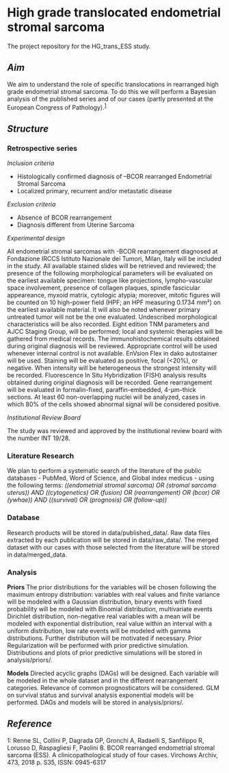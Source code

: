 # High grade translocated endometrial stromal sarcoma
The project repository for the HG_trans_ESS study. 

## _Aim_
We aim to understand the role of specific translocations in rearranged high grade endometrial stromal sarcoma.
To do this we will perform a Bayesian analysis of the published series and of our cases (partly presented at the European Congress of Pathology).<sup>[1](#myfootnote1)</sup>
## _Structure_ 
### Retrospective series

_Inclusion criteria_
* Histologically confirmed diagnosis of –BCOR rearranged Endometrial Stromal Sarcoma
* Localized primary, recurrent and/or metastatic disease 

_Exclusion criteria_
* Absence of BCOR rearrangement
* Diagnosis different from Uterine Sarcoma

_Experimental design_

All endometrial stromal sarcomas with -BCOR rearrangement diagnosed at Fondazione IRCCS Istituto Nazionale dei Tumori, Milan, Italy will be included in the study. All available stained slides will be retrieved and reviewed; the presence of the following morphological parameters will be evaluated on the earliest available specimen: tongue like projections, lympho-vascular space involvement, presence of collagen plaques, spindle fascicular appeareance, myxoid matrix, cytologic atypia; moreover, mitotic figures will be counted on 10 high-power field (HPF; an HPF measuring 0.1734 mm²) on the earliest available material. It will also be noted whenever primary untreated tumor will not be the one evaluated. Undescribed morphological characteristics will be also recorded. Eight edition TNM parameters and AJCC Staging Group, will be performed; local and systemic therapies will be gathered from medical records. The immunohistochemical results obtained during original diagnosis will be reviewed. Appropriate control will be used whenever internal control is not available. EnVsion Flex in dako autostainer will be used. Staining will be evaluated as positive, focal (<20%), or negative.  When intensity will be heterogeneous the strongest intensity will be recorded. Fluorescence In Situ Hybridization (FISH) analysis results obtained during original diagnosis will be recorded. Gene rearrangement will be evaluated in formalin-fixed, paraffin-embedded, 4-μm-thick sections. At least 60 non-overlapping nuclei will be analyzed, cases in which 80% of the cells showed abnormal signal will be considered positive.

_Institutional Review Board_

The study was reviewed and approved by the institutional review board with the number INT 19/28.

### Literature Research
We plan to perform a systematic search of the literature of the public databases - PubMed, Word of Science, and Global index medicus - using the following terms:
_((endometrial stromal sarcoma) OR (stromal sarcoma uterus)) AND ((cytogenetics) OR (fusion) OR (rearrangement) OR (bcor) OR (ywhae)) AND ((survival) OR (prognosis) OR (follow-up))_

### Database
Research products will be stored in data/published_data/.
Raw data files extracted by each publication will be stored in data/raw_data/.
The merged dataset with our cases with those selected from the literature will be stored in data/merged_data. 

### Analysis
**Priors**
The prior distributions for the variables will be chosen following the maximum entropy distribution: variables with real values and finite variance will be modeled with a Gaussian distribution, binary events with fixed probability will be modeled with Binomial distribution, multivariate events Dirichlet distribution, non-negative real variables with a mean will be modeled with exponential distribution, real value within an interval with a uniform distribution, low rate events will be modeled with gamma distributions. Further distribution will be motivated if necessary. Prior Regularization will be performed with prior predictive simulation. 
Distributions and plots of prior predictive simulations will be stored in analysis/priors/.

**Models**
Directed acyclic graphs (DAGs) will be designed. Each variable will be modeled in the whole dataset and in the different rearrangement categories. Relevance of common prognosticators will be considered. GLM on survival status and survival analysis exponential models will be performed. 
DAGs and models will be stored in analysis/priors/.

## _Reference_ 
 <a name="myfootnote1">1</a>: Renne SL, Collini P, Dagrada GP, Gronchi A, Radaelli S, Sanfilippo R, Lorusso D, Raspagliesi F, Paolini B. BCOR rearranged endometrial stromal sarcoma (ESS). A clinicopathological study of four cases. Virchows Archiv, 473, 2018 p. S35, ISSN: 0945-6317

